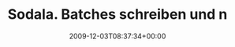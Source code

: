 ---
retweeted: false
source: <a href="http://twitter.com" rel="nofollow">Twitter Web Client</a>
entities:
  hashtags: []
  symbols: []
  user_mentions:
  - name: Florian Gilcher (@skade@hachyderm.io)
    screen_name: Argorak
    indices:
    - '47'
    - '55'
    id_str: '27227212'
    id: '27227212'
  urls: []
display_text_range:
- '0'
- '91'
favorite_count: '0'
id_str: '6298207620'
truncated: false
retweet_count: '0'
id: '6298207620'
created_at: Thu Dec 03 08:37:34 +0000 2009
favorited: false
full_text: Sodala. Batches schreiben und nebenher mal die [@argorak](https://twitter.com/argorak)-Empfehlung
  Fu Manchu - Live anhörn.
lang: de
tags:
- pesos:twitter
date: '2009-12-03T08:37:34+00:00'
src: https://twitter.com/bascht/status/6298207620
original_url: https://twitter.com/bascht/status/6298207620
type: twitter_tweet
text: Sodala. Batches schreiben und nebenher mal die [@argorak](https://twitter.com/argorak)-Empfehlung
  Fu Manchu - Live anhörn.
title: Sodala. Batches schreiben und n

---